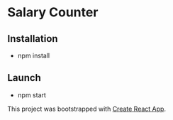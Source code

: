 # Salary Counter

## Installation

- npm install

## Launch

- npm start

This project was bootstrapped with [Create React App](https://github.com/facebook/create-react-app).
